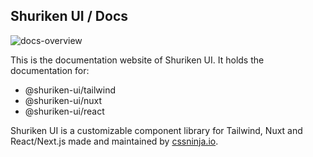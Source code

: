 ## Shuriken UI / Docs

![docs-overview](https://github.com/shuriken-ui/docs/assets/86636408/41630613-6eed-4eb6-abb4-78c745014325)

This is the documentation website of Shuriken UI. It holds the documentation for:

- @shuriken-ui/tailwind
- @shuriken-ui/nuxt
- @shuriken-ui/react

Shuriken UI is a customizable component library for Tailwind, Nuxt and React/Next.js made and maintained by [cssninja.io](https://cssninja.io).
